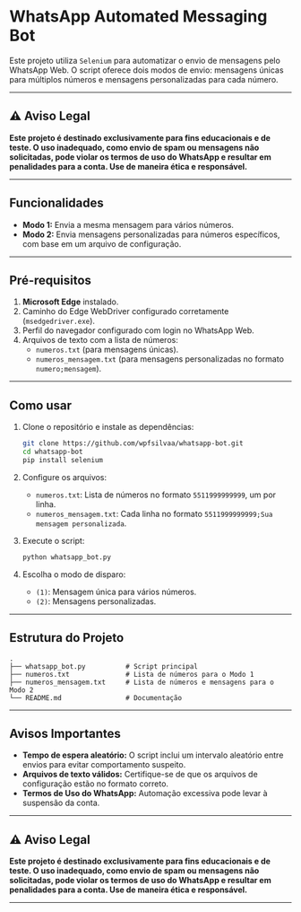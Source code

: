 # WhatsApp Automated Messaging Bot

Este projeto utiliza `Selenium` para automatizar o envio de mensagens pelo WhatsApp Web. O script oferece dois modos de envio: mensagens únicas para múltiplos números e mensagens personalizadas para cada número.

---

## ⚠️ Aviso Legal

**Este projeto é destinado exclusivamente para fins educacionais e de teste. O uso inadequado, como envio de spam ou mensagens não solicitadas, pode violar os termos de uso do WhatsApp e resultar em penalidades para a conta. Use de maneira ética e responsável.**

---

## Funcionalidades

- **Modo 1:** Envia a mesma mensagem para vários números.
- **Modo 2:** Envia mensagens personalizadas para números específicos, com base em um arquivo de configuração.

---

## Pré-requisitos

1. **Microsoft Edge** instalado.
2. Caminho do Edge WebDriver configurado corretamente (`msedgedriver.exe`).
3. Perfil do navegador configurado com login no WhatsApp Web.
4. Arquivos de texto com a lista de números:
   - `numeros.txt` (para mensagens únicas).
   - `numeros_mensagem.txt` (para mensagens personalizadas no formato `numero;mensagem`).

---

## Como usar

1. Clone o repositório e instale as dependências:

   ```bash
   git clone https://github.com/wpfsilvaa/whatsapp-bot.git
   cd whatsapp-bot
   pip install selenium
   ```

2. Configure os arquivos:
   - `numeros.txt`: Lista de números no formato `5511999999999`, um por linha.
   - `numeros_mensagem.txt`: Cada linha no formato `5511999999999;Sua mensagem personalizada`.

3. Execute o script:

   ```bash
   python whatsapp_bot.py
   ```

4. Escolha o modo de disparo:
   - `(1)`: Mensagem única para vários números.
   - `(2)`: Mensagens personalizadas.

---

## Estrutura do Projeto

```
.
├── whatsapp_bot.py          # Script principal
├── numeros.txt              # Lista de números para o Modo 1
├── numeros_mensagem.txt     # Lista de números e mensagens para o Modo 2
└── README.md                # Documentação
```

---

## Avisos Importantes

- **Tempo de espera aleatório:** O script inclui um intervalo aleatório entre envios para evitar comportamento suspeito.
- **Arquivos de texto válidos:** Certifique-se de que os arquivos de configuração estão no formato correto.
- **Termos de Uso do WhatsApp:** Automação excessiva pode levar à suspensão da conta.

---

## ⚠️ Aviso Legal

**Este projeto é destinado exclusivamente para fins educacionais e de teste. O uso inadequado, como envio de spam ou mensagens não solicitadas, pode violar os termos de uso do WhatsApp e resultar em penalidades para a conta. Use de maneira ética e responsável.**

---
